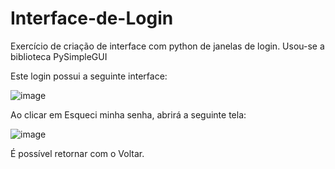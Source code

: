 # Interface-de-Login
Exercício de criação de interface com python de janelas de login. Usou-se a biblioteca PySimpleGUI

Este login possui a seguinte interface:

![image](https://user-images.githubusercontent.com/83371609/120080582-08c6c500-c090-11eb-9f5c-803ed468072c.png)


Ao clicar em Esqueci minha senha, abrirá a seguinte tela:

![image](https://user-images.githubusercontent.com/83371609/120080576-f8aee580-c08f-11eb-8ce3-1a2be03def70.png)

É possível retornar com o Voltar.
